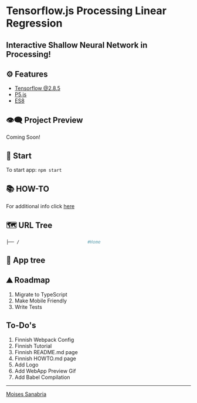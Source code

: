 # Tensorflow.js Processing Linear Regression

## **Interactive Shallow Neural Network in Processing!**

## ⚙ Features

- [Tensorflow @2.8.5](https://www.tensorflow.org/js/models)
- [P5.js]()
- [ES8](https://www.w3schools.com/js/js_2018.asp)

## 👁️‍🗨️ Project Preview

Coming Soon!

## 🚀 Start

To start app: `npm start`

## 📚 HOW-TO

For additional info click [here]()

## 🗺 URL Tree

```bash
├── /                          #Home
```

## 🌿 App tree

## ⛰️ Roadmap

1. Migrate to TypeScript
2. Make Mobile Friendly
3. Write Tests

## To-Do's

1. Finnish Webpack Config
2. Finnish Tutorial
3. Finnish README.md page
4. Finnish HOWTO.md page
5. Add Logo
6. Add WebApp Preview Gif
7. Add Babel Compilation

---
[Moises Sanabria](https://www.moises.tech/)
